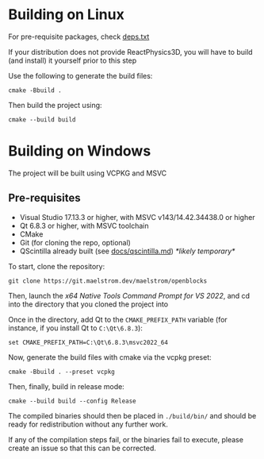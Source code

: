 # Building on Linux

For pre-requisite packages, check [deps.txt](./deps.txt)

If your distribution does not provide ReactPhysics3D, you will have to build (and install) it yourself prior to this step

Use the following to generate the build files:

    cmake -Bbuild .

Then build the project using:

    cmake --build build

# Building on Windows

The project will be built using VCPKG and MSVC

## Pre-requisites

* Visual Studio 17.13.3 or higher, with MSVC v143/14.42.34438.0 or higher
* Qt 6.8.3 or higher, with MSVC toolchain
* CMake
* Git (for cloning the repo, optional)
* QScintilla already built (see [docs/qscintilla.md](./docs/qscintilla.md)) *\*likely temporary\**

To start, clone the repository:

    git clone https://git.maelstrom.dev/maelstrom/openblocks

Then, launch the *x64 Native Tools Command Prompt for VS 2022*, and cd into the directory that you cloned the project into

Once in the directory, add Qt to the `CMAKE_PREFIX_PATH` variable (for instance, if you install Qt to `C:\Qt\6.8.3`):

    set CMAKE_PREFIX_PATH=C:\Qt\6.8.3\msvc2022_64

Now, generate the build files with cmake via the vcpkg preset:

    cmake -Bbuild . --preset vcpkg

Then, finally, build in release mode:

    cmake --build build --config Release

The compiled binaries should then be placed in `./build/bin/` and should be ready for redistribution without any further work.

If any of the compilation steps fail, or the binaries fail to execute, please create an issue so that this can be corrected.